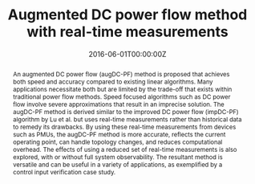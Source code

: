 ---
title: "Augmented DC power flow method with real-time measurements"
authors:
- Shamina Hossain-McKenzie
- admin
- Katherine Davis
- Saman Zonouz

date: "2016-06-01T00:00:00Z"
doi: ""

# Schedule page publish date (NOT publication's date).
publishDate: "2016-06-01T00:00:00Z"

# Publication type.
# Legend: 0 = Uncategorized; 1 = Conference paper; 2 = Journal article;
# 3 = Preprint / Working Paper; 4 = Report; 5 = Book; 6 = Book section;
# 7 = Thesis; 8 = Patent
publication_types: ["1"]

# Publication name and optional abbreviated publication name.
publication: In *2016 Power Systems Computation Conference (PSCC)*
publication_short: In *PSCC*

abstract: An augmented DC power flow (augDC-PF) method is proposed that achieves both speed and accuracy compared to existing linear algorithms. Many applications necessitate both but are limited by the trade-off that exists within traditional power flow methods. Speed focused algorithms such as DC power flow involve severe approximations that result in an imprecise solution. The augDC-PF method is derived similar to the improved DC power flow (impDC-PF) algorithm by Lu et al. but uses real-time measurements rather than historical data to remedy its drawbacks. By using these real-time measurements from devices such as PMUs, the augDC-PF method is more accurate, reflects the current operating point, can handle topology changes, and reduces computational overhead. The effects of using a reduced set of real-time measurements is also explored, with or without full system observability. The resultant method is versatile and can be useful in a variety of applications, as exemplified by a control input verification case study.

tags: []

# Display this page in the Featured widget?
featured: false

# Custom links (uncomment lines below)
# links:
# - name: Custom Link
#   url: http://example.org

url_pdf: ''
url_code: ''
url_dataset: ''
url_poster: ''
url_project: ''
url_slides: ''
url_source: ''
url_video: ''

# Associated Projects (optional).
#   Associate this publication with one or more of your projects.
#   Simply enter your project's folder or file name without extension.
#   E.g. `internal-project` references `content/project/internal-project/index.md`.
#   Otherwise, set `projects: []`.
projects:
- Cyber-Physical Security


---